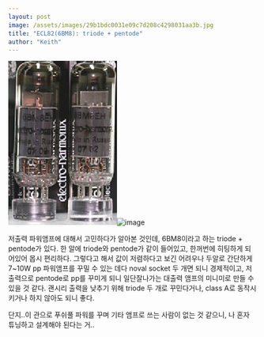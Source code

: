 ```yaml
---
layout: post
image: /assets/images/29b1bdc0031e09c7d208c4298031aa3b.jpg
title: "ECL82(6BM8): triode + pentode"
author: "Keith"
---
```


![image](/assets/images/29b1bdc0031e09c7d208c4298031aa3b.jpg)![image](59c9d685cbd1327b3e8529cb246b39ba.jpg)


저출력 파워앰프에 대해서 고민하다가 알아본 것인데, 6BM8이라고 하는 triode + pentode가 있다. 한 알에 triode와 pentode가 같이 들어있고, 한꺼번에 히팅하게 되어있어 몹시 편리하다. 그렇다고 해서 값이 저렴하다고 보긴 어려우나 두알로 간단하게 7~10W pp 파워앰프를 꾸밀 수 있는 데다 noval socket 두 개면 되니 경제적이고, 저출력으로 pentode로 pp를 꾸미게 되니 일단잘나가는 대출력 앰프의 미니미로 만들 수 있을 것 같다.
괜시리 출력을 낮추기 위해 triode 두 개로 꾸민다거나, class A로 동작시키거나 하지 않아도 되니 좋다.

단지..이 관으로 푸쉬풀 파워를 꾸며 기타 앰프로 쓰는 사람이 없는 것 같으니, 나 혼자 튜닝하고 설계해야 된다는 거..


